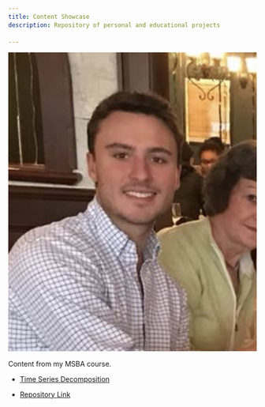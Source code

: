 ```yaml
---
title: Content Showcase
description: Repository of personal and educational projects

---
```


![Profile Picture](/pics/Profile-Pic.jpg)

Content from my MSBA course.

- [Time Series Decomposition](/timeseries/index.md)

- [Repository Link](https://github.com/dirkedison/MSBA)
